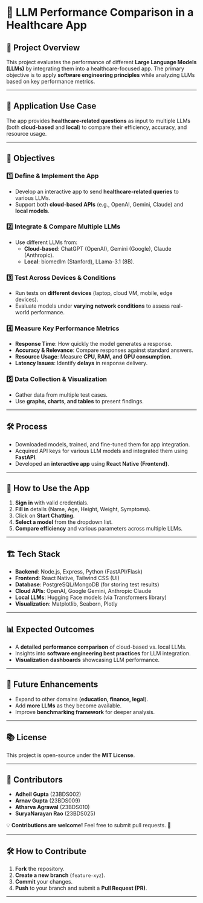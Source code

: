 # 🏥 LLM Performance Comparison in a Healthcare App

## 📌 Project Overview
This project evaluates the performance of different **Large Language Models (LLMs)** by integrating them into a healthcare-focused app. The primary objective is to apply **software engineering principles** while analyzing LLMs based on key performance metrics.

---
## 🎯 Application Use Case
The app provides **healthcare-related questions** as input to multiple LLMs (both **cloud-based** and **local**) to compare their efficiency, accuracy, and resource usage.

---
## 🚀 Objectives
### 1️⃣ Define & Implement the App
- Develop an interactive app to send **healthcare-related queries** to various LLMs.
- Support both **cloud-based APIs** (e.g., OpenAI, Gemini, Claude) and **local models**.

### 2️⃣ Integrate & Compare Multiple LLMs
- Use different LLMs from:
  - **Cloud-based**: ChatGPT (OpenAI), Gemini (Google), Claude (Anthropic).
  - **Local**: biomedlm (Stanford), LLama-3.1 (8B).

### 3️⃣ Test Across Devices & Conditions
- Run tests on **different devices** (laptop, cloud VM, mobile, edge devices).
- Evaluate models under **varying network conditions** to assess real-world performance.

### 4️⃣ Measure Key Performance Metrics
- **Response Time**: How quickly the model generates a response.
- **Accuracy & Relevance**: Compare responses against standard answers.
- **Resource Usage**: Measure **CPU, RAM, and GPU consumption**.
- **Latency Issues**: Identify **delays** in response delivery.

### 5️⃣ Data Collection & Visualization
- Gather data from multiple test cases.
- Use **graphs, charts, and tables** to present findings.

---
## 🛠️ Process
- Downloaded models, trained, and fine-tuned them for app integration.
- Acquired API keys for various LLM models and integrated them using **FastAPI**.
- Developed an **interactive app** using **React Native (Frontend)**.

---
## 📌 How to Use the App
1. **Sign in** with valid credentials.
2. **Fill in** details (Name, Age, Height, Weight, Symptoms).
3. Click on **Start Chatting**.
4. **Select a model** from the dropdown list.
5. **Compare efficiency** and various parameters across multiple LLMs.

---
## 🏗️ Tech Stack
- **Backend**: Node.js, Express, Python (FastAPI/Flask)
- **Frontend**: React Native, Tailwind CSS (UI)
- **Database**: PostgreSQL/MongoDB (for storing test results)
- **Cloud APIs**: OpenAI, Google Gemini, Anthropic Claude
- **Local LLMs**: Hugging Face models (via Transformers library)
- **Visualization**: Matplotlib, Seaborn, Plotly

---
## 📊 Expected Outcomes
- A **detailed performance comparison** of cloud-based vs. local LLMs.
- Insights into **software engineering best practices** for LLM integration.
- **Visualization dashboards** showcasing LLM performance.

---
## 🔮 Future Enhancements
- Expand to other domains (**education, finance, legal**).
- Add **more LLMs** as they become available.
- Improve **benchmarking framework** for deeper analysis.

---
## 📚 License
This project is open-source under the **MIT License**.

---
## 👥 Contributors
- **Adheil Gupta** (23BDS002)
- **Arnav Gupta** (23BDS009)
- **Atharva Agrawal** (23BDS010)
- **SuryaNarayan Rao** (23BDS025)

💡 **Contributions are welcome!** Feel free to submit pull requests. 🚀

---
## 🛠️ How to Contribute
1. **Fork** the repository.
2. **Create a new branch** (`feature-xyz`).
3. **Commit** your changes.
4. **Push** to your branch and submit a **Pull Request (PR)**.

---


